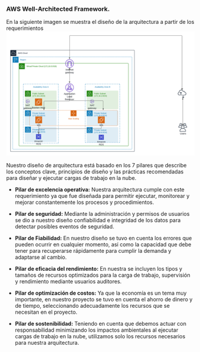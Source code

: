 ### AWS Well-Architected Framework.


En la siguiente imagen se muestra el diseño de la arquitectura a partir de los requerimientos
![arquitectura_aws](../img/Arquitectura.png)

Nuestro diseño de arquitectura está basado en los 7 pilares que describe los conceptos clave, principios de diseño y las prácticas recomendadas para diseñar y ejecutar cargas de trabajo en la nube.

- **Pilar de excelencia operativa:** Nuestra arquitectura cumple con este requerimiento ya que fue diseñada para permitir ejecutar, monitorear y mejorar constantemente los procesos y procedimientos.

- **Pilar de seguridad:** Mediante la administración y permisos de usuarios se dio a nuestro diseño confiabilidad e integridad de los datos para detectar posibles eventos de seguridad.

- **Pilar de Fiabilidad:** En nuestro diseño se tuvo en cuenta los errores que pueden ocurrir en cualquier momento, así como la capacidad que debe tener para recuperarse rápidamente para cumplir la demanda y adaptarse al cambio.

- **Pilar de eficacia del rendimiento:** En nuestra se incluyen los tipos y tamaños de recursos optimizados para la carga de trabajo, supervisión y rendimiento mediante usuarios auditores.

- **Pilar de optimización de costos:** Ya que la economía es un tema muy importante, en nuestro proyecto se tuvo en cuenta el ahorro de dinero y de tiempo, seleccionando adecuadamente los recursos que se necesitan en el proyecto.

- **Pilar de sostenibilidad:** Teniendo en cuenta que debemos actuar con responsabilidad minimizando los impactos ambientales al ejecutar cargas de trabajo en la nube, utilizamos solo los recursos necesarios para nuestra arquitectura.
